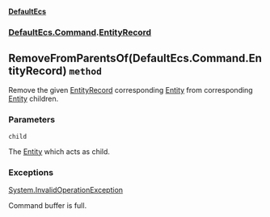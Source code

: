 #### [DefaultEcs](./DefaultEcs.md 'DefaultEcs')
### [DefaultEcs.Command](./DefaultEcs.md#DefaultEcs-Command 'DefaultEcs.Command').[EntityRecord](./DefaultEcs-Command-EntityRecord.md 'DefaultEcs.Command.EntityRecord')
## RemoveFromParentsOf(DefaultEcs.Command.EntityRecord) `method`
Remove the given [EntityRecord](./DefaultEcs-Command-EntityRecord.md 'DefaultEcs.Command.EntityRecord') corresponding [Entity](./DefaultEcs-Entity.md 'DefaultEcs.Entity') from corresponding [Entity](./DefaultEcs-Entity.md 'DefaultEcs.Entity') children.
### Parameters

<a name='DefaultEcs-Command-EntityRecord-RemoveFromParentsOf(DefaultEcs-Command-EntityRecord)-child'></a>
`child`

The [Entity](./DefaultEcs-Entity.md 'DefaultEcs.Entity') which acts as child.
### Exceptions

[System.InvalidOperationException](https://docs.microsoft.com/en-us/dotnet/api/System.InvalidOperationException 'System.InvalidOperationException')

Command buffer is full.
